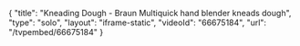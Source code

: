 {
    "title": "Kneading Dough - Braun Multiquick hand blender kneads dough",
    "type": "solo",
    "layout": "iframe-static",
    "videoId": "66675184",
    "url": "\/tvpembed\/66675184"
}